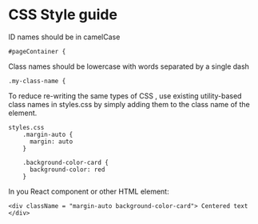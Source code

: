 # CSS Style guide
ID names should be in camelCase

    #pageContainer {
 Class names should be lowercase with words separated by a single dash
 
	.my-class-name {

To reduce re-writing the same types of CSS , use existing utility-based class names in styles.css by simply adding them to the class name of the element.

	styles.css
		.margin-auto {
		  margin: auto
		}
		
		.background-color-card {
		  background-color: red
		}
In you React component or other HTML element:

	
	<div className = "margin-auto background-color-card"> Centered text </div>

